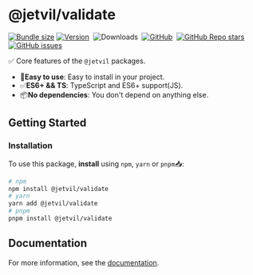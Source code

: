 # @jetvil/validate

[![Bundle size](https://img.shields.io/bundlephobia/min/@jetvil/validate/latest?label=Bundle%20Size&style=for-the-badge)](https://bundlephobia.com/package/@jetvil/validate@latest)
[![Version](https://img.shields.io/npm/v/@jetvil/validate?style=for-the-badge&color=cb3837&logo=npm)](https://www.npmjs.com/package/@jetvil/validate)&nbsp;
![Downloads](https://img.shields.io/npm/dt/@jetvil/validate?style=for-the-badge)&nbsp;
[![GitHub](https://img.shields.io/github/license/jetvil/validate?style=for-the-badge)](https://github.com/jetvil/validate/blob/main/LICENSE)&nbsp;
[![GitHub Repo stars](https://img.shields.io/github/stars/jetvil/validate?color=E9E9E9&logo=Github&style=for-the-badge)](https://www.github.com/jetvil/validate)&nbsp;
[![GitHub issues](https://img.shields.io/github/issues-raw/jetvil/validate?label=issues&style=for-the-badge)](https://github.com/jetvil/validate/issues)&nbsp;

✅ Core features of the `@jetvil` packages.

- 🚀**Easy to use**: Easy to install in your project.
- ✅**ES6+ && TS**: TypeScript and ES6+ support(JS).
- 📦**No dependencies**: You don't depend on anything else.

## Getting Started

### Installation

To use this package, **install** using `npm`, `yarn` or `pnpm`📥:

```bash
# npm
npm install @jetvil/validate
# yarn
yarn add @jetvil/validate
# pnpm
pnpm install @jetvil/validate
```

## Documentation

For more information, see the [documentation](https://github.com/jetvil/validate#readme).
